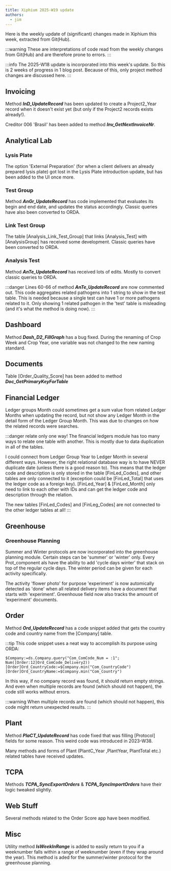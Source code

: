 ```yaml
---
title: Xiphium 2025-W19 update
authors:
  - jim
---
```


Here is the weekly update of (significant) changes made in Xiphium this week, extracted from Git(Hub).

:::warning
These are interpretations of code read from the weekly changes from Git(Hub) and are therefore prone to errors.
:::

:::info
The 2025-W18 update is incorporated into this week's update. So this is 2 weeks of progress in 1 blog post. Because of this, only project method changes are discussed here.
:::

<!--truncate-->


## Invoicing
Method ***InD_UpdateRecord*** has been updated to create a Project2_Year record when it doesn't exist yet (but only if the Project2 records exists already!).

Creditor 006 'Brasil' has been added to method ***Inv_GetNextInvoiceNr***.

## Analytical Lab
### Lysis Plate
The option 'External Preparation' (for when a client delivers an already prepared lysis plate) got lost in the Lysis Plate introduction update, but has been added to the UI once more.

### Test Group
Method ***AnGr_UpdateRecord*** has code implemented that evaluates its begin and end date, and updates the status accordingly. Classic queries have also been converted to ORDA.

### Link Test Group
The table [Analysis_Link_Test_Group] that links [Analysis_Test] with [AnalysisGroup] has received some development. Classic queries have been converted to ORDA.

### Analysis Test
Method ***AnTe_UpdateRecord*** has received lots of edits. Mostly to convert classic queries to ORDA. 

:::danger
Lines 60-66 of method ***AnTe_UpdateRecord*** are now commented out. This code aggregates related pathogens into 1 string to show in the test table. This is needed because a single test can have 1 or more pathogens related to it. Only showing 1 related pathogen in the 'test' table is misleading (and it's what the method is doing now).
:::

## Dashboard
Method ***Dash_D2_FillGraph*** has a bug fixed. During the renaming of Crop Week and Crop Year, one variable was not changed to the new naming standard.

## Documents
Table [Order_Quality_Score] has been added to method ***Doc_GetPrimaryKeyForTable***

## Financial Ledger
Ledger groups Month could sometimes get a sum value from related Ledger Months when updating the record, but not show any Ledger Month in the detail form of the Ledger Group Month. This was due to changes on how the related records were searches.

:::danger relate only one way!
The financial ledgers module has too many ways to relate one table with another. This is mostly due to data duplication in all of the tables.

I could connect from Ledger Group Year to Ledger Month in several different ways.
However, the right relational database way is to have NEVER duplicate date (unless there is a good reason to). This means that the ledger code and description is only stored in the table [FinLed_Codes], and other tables are only connected to it (exception could be [FinLed_Total] that uses the ledger code as a foreign key). [FinLed_Year] & [FinLed_Month] only need to link to each other with IDs and can get the ledger code and description through the relation.

The new tables [FinLed_Codes] and [FinLeg_Codes] are not connected to the other ledger tables at all!
:::

## Greenhouse
### Greenhouse Planning
Summer and Winter protocols are now incorporated into the greenhouse planning module. Certain steps can be 'summer' or 'winter' only. Every Prot_component als have the ability to add 'cycle days winter' that stack on top of the regular cycle days. The winter period can be given for each activity specifically.

The activity 'flower photo' for purpose 'experiment' is now automically detected as 'done' when all related delivery items have a document that starts with 'experiment'. Greenhouse field now also tracks the amount of 'experiment' documents.

## Order
Method ***Ord_UpdateRecord*** has a code snippet added that gets the country code and country name from the [Company] table. 

:::tip
This code snippet uses a neat way to accomplish its purpose using ORDA:
```4D
$Company:=ds.Company.query("Com_ComCode_Num = :1"; Num([Order:12]Ord_ComCode_Delivery2))
[Order]Ord_CountryCode:=$Company.min("Com_CountryCode")
[Order]Ord_CountryName:=$Company.min("Com_Country")
```
In this way, if no company record was found, it should return empty strings. And even when multiple records are found (which should not happen), the code still works without errors.

:::warning
When multiple records are found (which should not happen), this code might return unexpected results.
:::

## Plant
Method ***PlaCT_UpdateRecord*** has code fixed that was filling [Protocol] fields for some reason. This weird code was introduced in 2023-W38.

Many methods and forms of Plant (PlantC_Year ,PlantYear, PlantTotal etc.) related tables have received updates.

## TCPA
Methods ***TCPA_SyncExportOrders*** & ***TCPA_SyncImportOrders*** have their logic tweaked slightly.


## Web Stuff
Several methods related to the Order Score app have been modified.
## Misc
Utility method ***IsWeekInRange*** is added to easily return to you if a weeknumber falls within a range of weeknumber (even if they wrap around the year). This method is aded for the summer/winter protocol for the greenhouse planning.